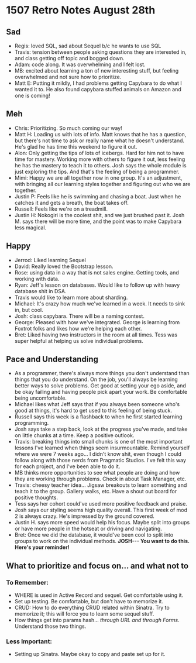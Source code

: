 # 1507 Retro Notes August 28th

## Sad

* Regis: loved SQL, sad about Sequel b/c he wants to use SQL
* Travis: tension between people asking questions they are interested in, and class getting off topic and bogged down.
* Adam: code along. It was overwhelming and I felt lost.
* MB: excited about learning a ton of new interesting stuff, but feeling overwhelmed and not sure how to prioritize.
* Matt E: Putting it mildly, I had problems getting Capybara to do what I wanted it to. He also found capybara stuffed animals on Amazon and one is coming!


## Meh

* Chris: Prioritizing. So much coming our way!
* Matt H: Loading us with lots of info. Matt knows that he has a question, but there's not time to ask or really name what he doesn't understand. He's glad he has time this weekend to figure it out.
* Alon: Only getting the tips of lots of icebergs. Hard for him not to have time for mastery. Working more with others to figure it out, less feeling he has the mastery to teach it to others. Josh says the whole module is just exploring the tips. And that's the feeling of being a programmer.
* Mimi: Happy we are all together now in one group. It's an adjustment, with bringing all our learning styles together and figuring out who we are together.
* Justin P: Feels like he is swimming and chasing a boat. Just when he catches it and gets a breath, the boat takes off.
* Russell: Feels like we're on a treadmill.
* Justin H: Nokogiri is the coolest shit, and we just brushed past it. Josh M. says there will be more time, and the point was to make Capybara less magical.


## Happy

* Jerrod: Liked learning Sequel
* David: Really loved the Bootstrap lesson.
* Rose: using data in a way that is not sales engine. Getting tools, and working with data.
* Ryan: Jeff's lesson on databases. Would like to follow up with heavy database shit in DSA.
* Travis would like to learn more about sharding.
* Michael: It's crazy how much we've learned in a week. It needs to sink in, but cool.
* Josh: class capybara. There will be a naming contest.
* George: Pleased with how we've integrated. George is learning from Foxtrot folks and likes how we're helping each other.
* Bret: Liked having two instructors in the room at all times. Tess was super helpful at helping us solve individual problems.

## Pace and Understanding

* As a programmer, there's always more things you don't understand than things that you do understand. On the job, you'll always be learning better ways to solve problems. Get good at setting your ego aside, and be okay failing and having people pick apart your work. Be comfortable being uncomfortable.
* Michael likes what Jeff says that if you always been someone who's good at things, it's hard to get used to this feeling of being stuck.
* Russell says this week is a flashback to when he first started learning programming.
* Josh says take a step back, look at the progress you've made, and take on little chunks at a time. Keep a positive outlook.
* Travis: breaking things into small chunks is one of the most important lessons I've learned when things seem insurmountable. Remind yourself where we were 7 weeks ago... I didn't know shit, even though I could follow along with those nerds from Pragmatic Studios. I've felt this way for each project, and I've been able to do it.
* MB thinks more opportunities to see what people are doing and how they are working through problems. Check in about Task Manager, etc.
* Travis: cheesy teacher idea... Jigsaw breakouts to learn something and teach it to the group. Gallery walks, etc. Have a shout out board for positive thoughts.
* Tess says her cohort could've used more positive feedback and praise.
* Josh says our styling seems high quality overall. This first week of mod 2 is always crazy. He's impressed by the ground covered.
* Justin H. says more speed would help his focus. Maybe split into groups or have more people in the hotseat or driving and navigating.
* Bret: Once we did the database, it would've been cool to split into groups to work on the individual methods. **JOSH--- You want to do this. Here's your reminder!**


## What to prioritize and focus on... and what not to

### To Remember:

* WHERE is used in Active Record and sequel. Get comfortable using it.
* Set up testing. Be comfortable, but don't have to memorize it.
* CRUD: How to do everything CRUD related within Sinatra. Try to memorize it; this will force you to learn some sequel stuff.
* How things get into params hash... *through URL and through Forms*. Understand those two things.  

### Less Important:

* Setting up Sinatra. Maybe okay to copy and paste set up for it.
